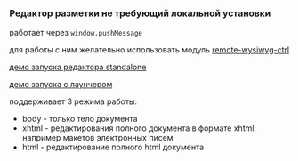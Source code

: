 ### Редактор разметки не требующий локальной установки

работает через `window.pushMessage`

для работы с ним желательно использовать модуль [remote-wysiwyg-ctrl](https://github.com/forceuser/remote-wysiwyg-ctrl)

[демо запуска редактора standalone](https://cdn.rawgit.com/forceuser/remote-wysiwyg/1.0.47/index.html)

[демо запуска с лаунчером](https://cdn.rawgit.com/forceuser/remote-wysiwyg/1.0.47/launcher.html)

поддерживает 3 режима работы:
- body - только тело документа
- xhtml - редактирования полного документа в формате xhtml, например макетов электронных писем
- html - редактирование полного html документа
